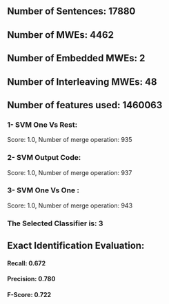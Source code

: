 ## Number of Sentences: 17880
## Number of MWEs: 4462

## Number of Embedded MWEs: 2

## Number of Interleaving MWEs: 48
## Number of features used: 1460063

### 1- SVM One Vs Rest: 
Score: 1.0, Number of merge operation: 935
### 2- SVM Output Code: 
Score: 1.0, Number of merge operation: 937
### 3- SVM One Vs One : 
Score: 1.0, Number of merge operation: 943
### The Selected Classifier is: 3
## Exact Identification Evaluation: 
#### Recall: 0.672
#### Precision: 0.780
#### F-Score: 0.722
